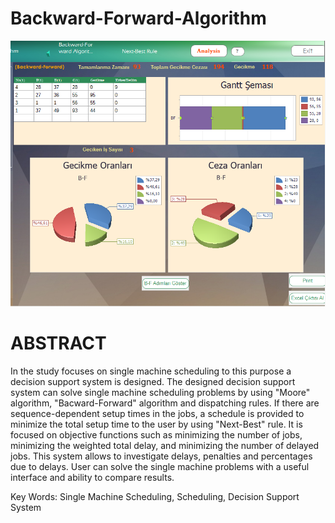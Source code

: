 # Backward-Forward-Algorithm

![](bfpic.png)
#  ABSTRACT

In the study focuses on single machine scheduling to this purpose a decision support system is designed. The designed decision support system can solve single machine scheduling problems by using "Moore" algorithm, "Bacward-Forward" algorithm and dispatching rules. If there are sequence-dependent setup times in the jobs, a schedule is provided to minimize the total setup time to the user by using "Next-Best" rule. It is focused on objective functions such as minimizing the number of jobs, minimizing the weighted total delay, and minimizing the number of delayed jobs. This system allows to investigate delays, penalties and percentages due to delays. User can solve the single machine problems with a useful interface and ability to compare results.

Key Words: Single Machine Scheduling, Scheduling, Decision Support System
